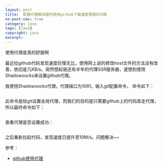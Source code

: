 ```yaml
---
layout: post
title:  配置代理解决国内使用github下载速度很慢的问题
no-post-nav: true
category: java
tags: [java]
copyright: java
excerpt: 
---
```


使用代理是真的舒服啊

最近拉github代码发现速度巨慢无比，使用网上说的修改host文件的方法没有改善，依旧是几KB/s。突然想起我还有半年的代理SSR服务器，遂想到使用Shadowsocks来设置github代理。

我使用Shadowsocks代理，代理端口为1081。输入git配置命令，
命令如下：
``` git config --global http.proxy socks5://127.0.0.1:1081
```

此命令是给git设置全局代理，而我们的目的是只需要github上的代码库走代理，所以最终命令如下：
``` git config --global http.https://github.com.proxy socks5://127.0.0.1:1081
```

查看代理是否设置成功：
``` git config -l
```


之后重新拉起代码，发现速度已提升至10M/s。问题解决~~

参考：

- [github使用代理](https://www.1cyril.com/githubshi-yong-dai-li/)
